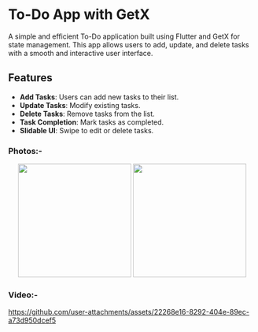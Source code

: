 # To-Do App with GetX

A simple and efficient To-Do application built using Flutter and GetX for state management. This app allows users to add, update, and delete tasks with a smooth and interactive user interface.

## Features

- **Add Tasks**: Users can add new tasks to their list.
- **Update Tasks**: Modify existing tasks.
- **Delete Tasks**: Remove tasks from the list.
- **Task Completion**: Mark tasks as completed.
- **Slidable UI**: Swipe to edit or delete tasks.
### Photos:-

<div align="center">
  <img src="https://github.com/user-attachments/assets/12a9d1de-db2f-4237-81eb-362ef6561811" width=230>
  <img src="https://github.com/user-attachments/assets/0bb94c50-2959-4717-b6e5-12eef9c7ffc9" width=230>

</div>


### Video:-
https://github.com/user-attachments/assets/22268e16-8292-404e-89ec-a73d950dcef5
